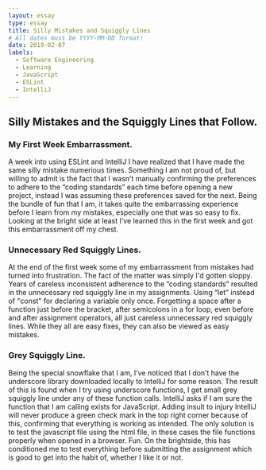 ```yaml
---
layout: essay
type: essay
title: Silly Mistakes and Squiggly Lines
# All dates must be YYYY-MM-DD format!
date: 2019-02-07
labels:
  - Software Engineering
  - Learning
  - JavaScript
  - ESLint
  - IntelliJ
---
```


## Silly Mistakes and the Squiggly Lines that Follow.

### My First Week Embarrassment.

A week into using ESLint and IntelliJ I have realized that I have made the same silly mistake numerious times. Something I am not proud of, but willing to admit is the fact that I wasn’t manually confirming the preferences to adhere to the “coding standards” each time before opening a new project, instead I was assuming these preferences saved for the next. Being the bundle of fun that I am, it takes quite the embarrassing experience before I learn from my mistakes, especially one that was so easy to fix. Looking at the bright side at least I’ve learned this in the first week and got this embarrassment off my chest. 

### Unnecessary Red Squiggly Lines.

At the end of the first week some of my embarrassment from mistakes had turned into frustration. The fact of the matter was  simply I'd gotten sloppy. Years of careless inconsistent adherence to the “coding standards” resulted in the unnecessary red squiggly line in my assignments. Using “let” instead of "const" for declaring a variable only once. Forgetting a space after a function just before the bracket, after semicolons in a for loop, even before and after assignment operators, all just careless unnecessary red squiggly lines. While they all are easy fixes, they can also be viewed as easy mistakes.

### Grey Squiggly Line.

Being the special snowflake that I am, I’ve noticed that I don’t have the underscore library downloaded locally to IntelliJ for some reason. The result of this is found when I try using underscore functions, I get small grey squiggly line under any of these function calls. IntelliJ asks if I am sure the function that I am calling exists for JavaScript. Adding insult to injury IntelliJ will never produce a green check mark in the top right corner because of this, confirming that everything is working as intended. The only solution is to test the javascript file using the html file, in these cases the file functions properly when opened in a browser. Fun. On the brightside, this has conditioned me to test everything before submitting the assignment which is good to get into the habit of, whether I like it or not.
